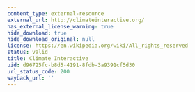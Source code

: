```yaml
---
content_type: external-resource
external_url: http://climateinteractive.org/
has_external_license_warning: true
hide_download: true
hide_download_original: null
license: https://en.wikipedia.org/wiki/All_rights_reserved
status: valid
title: Climate Interactive
uid: d96725fc-b8d5-4191-8fdb-3a9391cf5d30
url_status_code: 200
wayback_url: ''
---
```

